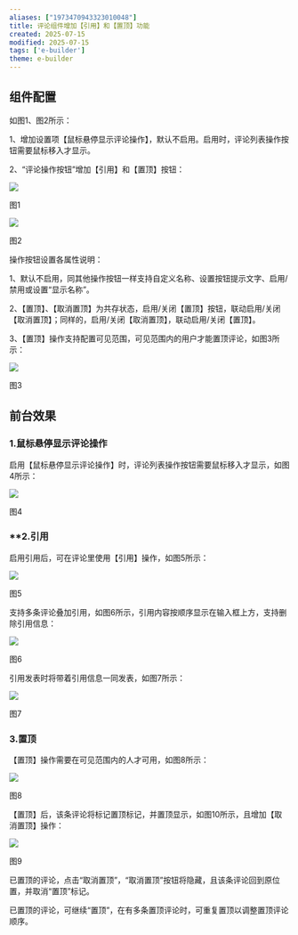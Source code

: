 ```yaml
---
aliases: ["1973470943323010048"]
title: 评论组件增加【引用】和【置顶】功能
created: 2025-07-15
modified: 2025-07-15
tags: ['e-builder']
theme: e-builder
---
```


## **组件配置**

如图1、图2所示：

1、增加设置项【鼠标悬停显示评论操作】，默认不启用。启用时，评论列表操作按钮需要鼠标移入才显示。

2、“评论操作按钮”增加【引用】和【置顶】按钮：

![](d952beffae5b7fe11d9a883c5e44c754.jpg)

图1

![](53a8d82eb77478d39a6c76a43dd4d403.jpg)

图2

操作按钮设置各属性说明：

1、默认不启用，同其他操作按钮一样支持自定义名称、设置按钮提示文字、启用/禁用或设置“显示名称”。

2、【置顶】、【取消置顶】为共存状态，启用/关闭【置顶】按钮，联动启用/关闭【取消置顶】；同样的，启用/关闭【取消置顶】，联动启用/关闭【置顶】。

3、【置顶】操作支持配置可见范围，可见范围内的用户才能置顶评论，如图3所示：

![](3787f00250d43bc3fd5bf3d2f2235452.jpg)

图3

## **前台效果**

### **1.鼠标悬停显示评论操作**

启用【鼠标悬停显示评论操作】时，评论列表操作按钮需要鼠标移入才显示，如图4所示：

![](542118f42ba7c0bd3215ccca8f69112c.jpg)

图4

### **2.**引用**

启用引用后，可在评论里使用【引用】操作，如图5所示：

![](a147ea6dbf0b3c266e83476771631d66.jpg)

图5

支持多条评论叠加引用，如图6所示，引用内容按顺序显示在输入框上方，支持删除引用信息：

![](310e4cc6b6d9269b458cb9683ece9300.jpg)

图6

引用发表时将带着引用信息一同发表，如图7所示：

![](9e23a48586eb819e6f862878b22954a4.jpg)

图7

### **3.置顶**

【置顶】操作需要在可见范围内的人才可用，如图8所示：

![](ea581d3a49f38d9c840924feff40af90.jpg)

图8

【置顶】后，该条评论将标记置顶标记，并置顶显示，如图10所示，且增加【取消置顶】操作：

![](e0436b511b861e35f7eebb33b328e2b2.jpg)

图9

已置顶的评论，点击“取消置顶”，“取消置顶”按钮将隐藏，且该条评论回到原位置，并取消“置顶”标记。

已置顶的评论，可继续“置顶”，在有多条置顶评论时，可重复置顶以调整置顶评论顺序。